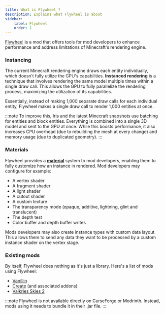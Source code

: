 ```yaml
---
title: What is Flywheel ?
description: Explains what Flywheel is about
sidebar:
    label: Flywheel
    order: 1
---
```


[Flywheel](https://github.com/Engine-Room/Flywheel/) is a mod that offers tools for mod developers to enhance performance and address limitations of Minecraft's rendering engine.

### Instancing

The current Minecraft rendering engine draws each entity individually, which doesn't fully utilize the GPU's capabilities. **Instanced rendering** is a technique that involves rendering the same model multiple times within a single draw call. This allows the GPU to fully parallelize the rendering process, maximizing the utilization of its capabilities. 

Essentially, instead of making 1,000 separate draw calls for each individual entity, Flywheel makes a single draw call to render 1,000 entities at once.

:::note
To improve this, Iris and the latest Minecraft snapshots use batching for entities and block entities. Everything is combined into a single 3D model and sent to the GPU at once. While this boosts performance, it also increases CPU overhead (due to rebuilding the mesh at every change) and memory usage (due to duplicated geometry).
:::

### Materials

Flywheel provides a [**material**](https://github.com/Engine-Room/Flywheel/blob/fdba7e66b45f884ff91b18b9e9abc8d2a9745d6b/common/src/api/java/dev/engine_room/flywheel/api/material/Material.java) system to mod developers, enabling them to fully customize how an instance in rendered. Mod developers may configure for example:
- A vertex shader   
- A fragment shader
- A light shader
- A cutout shader
- A custom texture
- The transparency mode (opaque, additive, lightning, glint and translucent)
- The depth test
- Color buffer and depth buffer writes

Mods developers may also create instance types with custom data layout. This allows them to send any data they want to be processed by a custom instance shader on the vertex stage.  

### Existing mods

By itself, Flywheel does nothing as it's just a library. Here's a list of mods using Flywheel:

- [Vanillin](https://modrinth.com/mod/flw-vanillin)
- [Create](https://modrinth.com/mod/create/) (and associated addons)
- [Valkries Skies 2](https://modrinth.com/mod/valkyrien-skies)

:::note
Flywheel is not available directly on CurseForge or Modrinth. Instead, mods using it needs to bundle it in their .jar file.
:::
